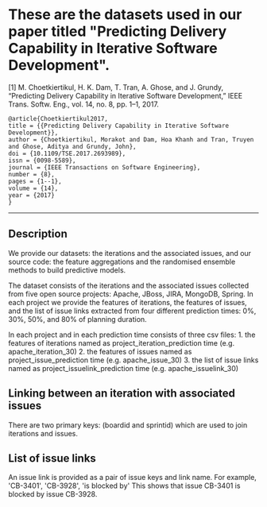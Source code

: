 
# These are the datasets used in our paper titled "Predicting Delivery Capability in Iterative Software Development".

[1] M. Choetkiertikul, H. K. Dam, T. Tran, A. Ghose, and J. Grundy, “Predicting Delivery Capability in Iterative Software Development,” IEEE Trans. Softw. Eng., vol. 14, no. 8, pp. 1–1, 2017.

```
@article{Choetkiertikul2017,
title = {{Predicting Delivery Capability in Iterative Software Development}},
author = {Choetkiertikul, Morakot and Dam, Hoa Khanh and Tran, Truyen and Ghose, Aditya and Grundy, John},
doi = {10.1109/TSE.2017.2693989},
issn = {0098-5589},
journal = {IEEE Transactions on Software Engineering},
number = {8},
pages = {1--1},
volume = {14},
year = {2017}
}
```
***

Description
-----------

We provide our datasets: the iterations and the associated issues, and our source code: the feature aggregations and the randomised ensemble methods to build predictive models.

The dataset consists of the iterations and the associated issues collected from five open source projects: Apache, JBoss, JIRA, MongoDB, Spring. In each project we provide the features of iterations, the features of issues, and the list of issue links extracted from four different prediction times: 0%, 30%, 50%, and 80% of planning duration.

In each project and in each prediction time consists of three csv files: 
    1. the features of iterations named as project_iteration_prediction time (e.g. apache_iteration_30)
    2. the features of issues named as project_issue_prediction time (e.g. apache_issue_30)
    3. the list of issue links named as project_issuelink_prediction time (e.g. apache_issuelink_30)

Linking between an iteration with associated issues
---------------------------------------------------
There are two primary keys: (boardid and sprintid) which are used to join iterations and issues.

List of issue links
-------------------
An issue link is provided as a pair of issue keys and link name.
For example, 'CB-3401', 'CB-3928', 'is blocked by' This shows that issue CB-3401 is blocked by issue CB-3928.



<!-- **Source code**

Our MATLAB source code consists of two main components:(1) the feature aggregations (i.e. Statistical aggregation, Feature aggregation using Bag-of-Words, and Graph-based aggregation) , and (2) the three randomized ensemble methods (i.e. Random Forests, Stochastic Gradient Boosting Machines, and Deep Neural Networks with Dropouts) -->

